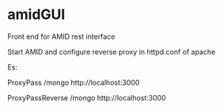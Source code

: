 amidGUI
=======

Front end for AMID rest interface

Start AMID and configure reverse proxy in httpd.conf of apache 

Es:


ProxyPass           /mongo      http://localhost:3000

ProxyPassReverse    /mongo      http://localhost:3000


